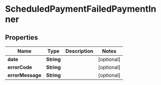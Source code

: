 

# ScheduledPaymentFailedPaymentInner


## Properties

| Name | Type | Description | Notes |
|------------ | ------------- | ------------- | -------------|
|**date** | **String** |  |  [optional] |
|**errorCode** | **String** |  |  [optional] |
|**errorMessage** | **String** |  |  [optional] |



